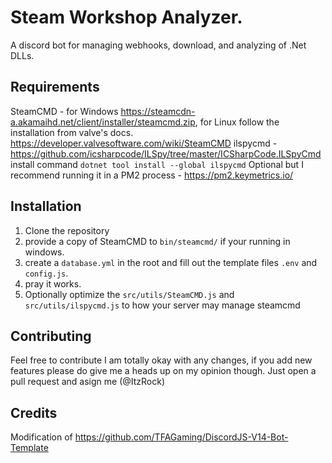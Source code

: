 # Steam Workshop Analyzer.
A discord bot for managing webhooks, download, and analyzing of .Net DLLs.

## Requirements
SteamCMD - for Windows https://steamcdn-a.akamaihd.net/client/installer/steamcmd.zip, for Linux follow the installation from valve's docs. https://developer.valvesoftware.com/wiki/SteamCMD
ilspycmd - https://github.com/icsharpcode/ILSpy/tree/master/ICSharpCode.ILSpyCmd install command `dotnet tool install --global ilspycmd`
Optional but I recommend running it in a PM2 process - https://pm2.keymetrics.io/

## Installation
1) Clone the repository
2) provide a copy of SteamCMD to `bin/steamcmd/` if your running in windows.
3) create a `database.yml` in the root and fill out the template files `.env` and `config.js`.
4) pray it works.
5) Optionally optimize the `src/utils/SteamCMD.js` and `src/utils/ilspycmd.js` to how your server may manage steamcmd 
## Contributing
Feel free to contribute I am totally okay with any changes, if you add new features please do give me a heads up on my opinion though. Just open a pull request and asign me (@ItzRock)
## Credits
Modification of https://github.com/TFAGaming/DiscordJS-V14-Bot-Template